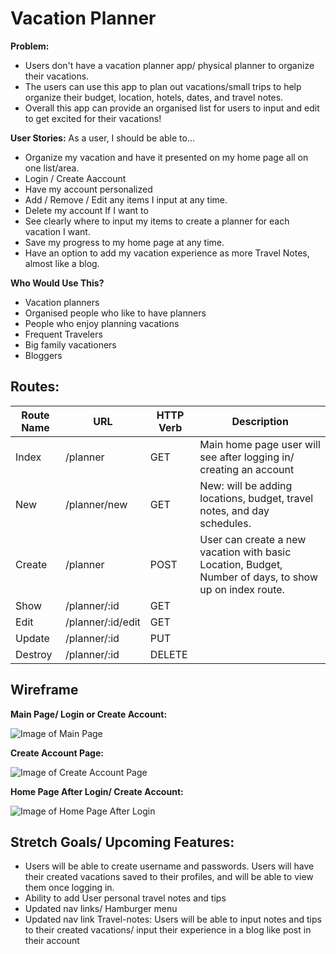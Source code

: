 # Vacation Planner

**Problem:** 
- Users don't have a vacation planner app/ physical planner to organize their vacations.
- The users can use this app to plan out vacations/small trips to help organize their budget, location, hotels, dates, and travel notes.
- Overall this app can provide an organised list for users to input and edit to get excited for their vacations!

**User Stories:**
As a user, I should be able to...
- Organize my vacation and have it presented on my home page all on one list/area.
- Login / Create Aaccount
- Have my account personalized
- Add / Remove / Edit any items I input at any time.
- Delete my account If I want to
- See clearly where to input my items to create a planner for each vacation I want.
- Save my progress to my home page at any time.
- Have an option to add my vacation experience as more Travel Notes, almost like a blog.

**Who Would Use This?** 
- Vacation planners
- Organised people who like to have planners
- People who enjoy planning vacations
- Frequent Travelers
- Big family vacationers
- Bloggers

## Routes:

Route Name | URL | HTTP Verb | Description
---------- | --- | --------- | -----------
Index | /planner | GET | Main home page user will see after logging in/ creating an account
New | /planner/new | GET | New: will be adding locations, budget, travel notes, and day schedules.
Create | /planner | POST | User can create a new vacation with basic Location, Budget, Number of days, to show up on index route.
Show | /planner/:id | GET |
Edit | /planner/:id/edit | GET |
Update | /planner/:id | PUT |
Destroy | /planner/:id | DELETE |

## Wireframe 

**Main Page/ Login or Create Account:**

![Image of Main Page](https://i.imgur.com/EhMAAHB.png)

**Create Account Page:**

![Image of Create Account Page](https://i.imgur.com/6p3LZpi.png)

**Home Page After Login/ Create Account:**

![Image of Home Page After Login](https://i.imgur.com/ThAN6pr.png)

## Stretch Goals/ Upcoming Features: ##

- Users will be able to create username and passwords. Users will have their created vacations saved to their profiles, and will be able to view them once logging in.
- Ability to add User personal travel notes and tips
- Updated nav links/ Hamburger menu 
- Updated nav link Travel-notes: Users will be able to input notes and tips to their created vacations/ input their experience in a blog like post in their account

